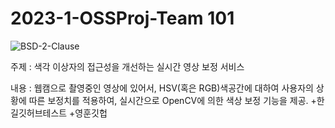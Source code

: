 # 2023-1-OSSProj-Team 101
<img alt="BSD-2-Clause" src ="https://img.shields.io/badge/BSD%202--Clause-license-lightgrey"> <img alt="" src ="https://img.shields.io/badge/pygame-2.1.2-lightsalmon"> <img alt="" src ="https://img.shields.io/badge/OS-ubuntu-coral"> <img alt="" src ="https://img.shields.io/badge/IDE-VSCode-indianred"><br>


주제 : 색각 이상자의 접근성을 개선하는 실시간 영상 보정 서비스

내용 : 웹캠으로 촬영중인 영상에 있어서, HSV(혹은 RGB)색공간에 대하여 사용자의 상황에 따른 보정치를 적용하여, 실시간으로 OpenCV에 의한 색상 보정 기능을 제공. +한길깃허브테스트 +영훈깃헙


